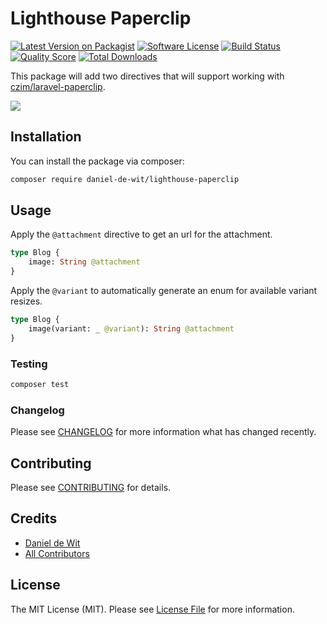 # Lighthouse Paperclip

[![Latest Version on Packagist](https://img.shields.io/packagist/v/daniel-de-wit/lighthouse-paperclip.svg?style=flat-square)](https://packagist.org/packages/daniel-de-wit/lighthouse-paperclip)
[![Software License](https://img.shields.io/badge/license-MIT-brightgreen.svg?style=flat-square)](LICENSE.md)
[![Build Status](https://img.shields.io/travis/daniel-de-wit/lighthouse-paperclip/master.svg?style=flat-square)](https://travis-ci.org/daniel-de-wit/lighthouse-paperclip)
[![Quality Score](https://img.shields.io/scrutinizer/g/daniel-de-wit/lighthouse-paperclip.svg?style=flat-square)](https://scrutinizer-ci.com/g/daniel-de-wit/lighthouse-paperclip)
[![Total Downloads](https://img.shields.io/packagist/dt/daniel-de-wit/lighthouse-paperclip.svg?style=flat-square)](https://packagist.org/packages/daniel-de-wit/lighthouse-paperclip)

This package will add two directives that will support working with [czim/laravel-paperclip](https://github.com/czim/laravel-paperclip).

![](lighthouse-paperclip-demo.gif)

## Installation

You can install the package via composer:

```bash
composer require daniel-de-wit/lighthouse-paperclip
```

## Usage

Apply the `@attachment` directive to get an url for the attachment.
``` graphql
type Blog {
    image: String @attachment
}
```

Apply the `@variant` to automatically generate an enum for available variant resizes. 
``` graphql
type Blog {
    image(variant: _ @variant): String @attachment
}
```

### Testing

``` bash
composer test
```

### Changelog

Please see [CHANGELOG](CHANGELOG.md) for more information what has changed recently.

## Contributing

Please see [CONTRIBUTING](CONTRIBUTING.md) for details.

## Credits

- [Daniel de Wit](https://github.com/daniel-de-wit)
- [All Contributors](../../contributors)

## License

The MIT License (MIT). Please see [License File](LICENSE.md) for more information.
